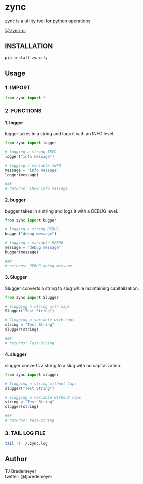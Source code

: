 # zync

zync is a utility tool for python operations.

[![zync-ci](https://github.com/tjbredemeyer/zync/actions/workflows/ci.yml/badge.svg)](https://github.com/tjbredemeyer/zync/actions/workflows/ci.yml)

## INSTALLATION

```bash
pip install zyncify
```

## Usage

### 1. IMPORT

```python
from zync import *
```

### 2. FUNCTIONS

#### 1. logger

logger takes in a string and logs it with an INFO level.  

```python
from zync import logger

# logging a string INFO
logger("info message")

# logging a variable INFO
message = "info message"
logger(message)

###
# returns: INFO info message
```  

#### 2. bugger

bugger takes in a string and logs it with a DEBUG level.  

```python
from zync import bugger

# logging a string DEBUG
bugger("debug message")

# logging a variable DEBUG
message = "debug message"
bugger(message)

###
# returns: DEBUG debug message
```  

#### 3. Slugger  

Slugger converts a string to slug while maintaining capitalization.  

```python
from zync import Slugger

# Slugging a string with Caps
Slugger("Test String")

# Slugging a variable with caps
string = "Test String"
Slugger(string)

###
# returns: Test-String
```  
  
#### 4. slugger  

slugger converts a string to a slug with no capitalization.

```python
from zync import slugger

# Slugging a string without Caps
slugger("Test String")

# Slugging a variable without caps
string = "Test String"
slugger(string)

###
# returns: test-string
```  

### 3. TAIL LOG FILE

```bash
tail -f ./.zync.log
```

## Author

TJ Bredemeyer  
twitter: @tjbredemeyer
